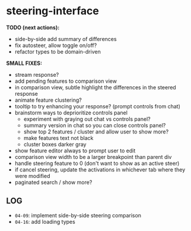 # steering-interface
 
**TODO (next actions):** 
- side-by-side add summary of differences
- fix autosteer, allow toggle on/off?
- refactor types to be domain-driven

**SMALL FIXES:**
- stream response?
- add pending features to comparison view
- in comparison view, subtle highlight the differences in the steered response
- animate feature clustering?
- tooltip to try enhancing your response? (prompt controls from chat)
- brainstorm ways to deprioritize controls panel
    - experiment with graying out chat vs controls panel?
    - summary version in chat so you can close controls panel?
    - show top 2 features / cluster and allow user to show more?
    - make features text not black
    - cluster boxes darker gray
- show feature editor always to prompt user to edit
- comparison view width to be a larger breakpoint than parent div
- handle steering feature to 0 (don't want to show as an active steer)
- if cancel steering, update the activations in whichever tab where they were modified
- paginated search / show more?

## LOG
- `04-09`: implement side-by-side steering comparison
- `04-16`: add loading types
